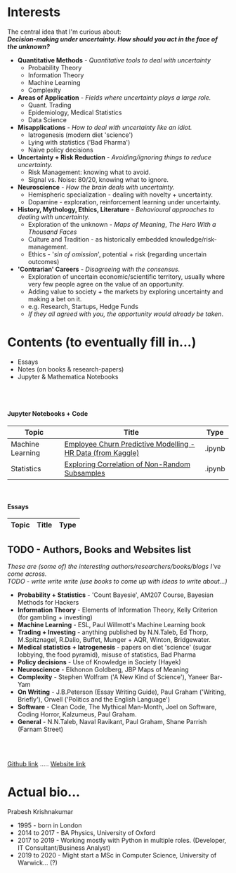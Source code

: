 # Interests
The central idea that I'm curious about: <br>
***Decision-making under uncertainty. How should you act in the face of the unknown?***<br>

* **Quantitative Methods** - *Quantitative tools to deal with uncertainty*
    * Probability Theory
    * Information Theory
    * Machine Learning
    * Complexity
* **Areas of Application** - *Fields where uncertainty plays a large role.*
    * Quant. Trading
    * Epidemiology, Medical Statistics
    * Data Science
* **Misapplications** - *How to deal with uncertainty like an idiot.*
    * Iatrogenesis (modern diet 'science')
    * Lying with statistics ('Bad Pharma')
    * Naive policy decisions
* **Uncertainty + Risk Reduction** - *Avoiding/ignoring things to reduce uncertainty.*
    * Risk Management: knowing what to avoid.
    * Signal vs. Noise: 80/20, knowing what to ignore.
* **Neuroscience** - *How the brain deals with uncertainty.*
    * Hemispheric specialization - dealing with novelty + uncertainty.
    * Dopamine - exploration, reinforcement learning under uncertainty.
* **History, Mythology, Ethics, Literature** - *Behavioural approaches to dealing with uncertainty.*
    * Exploration of the unknown - *Maps of Meaning*, *The Hero With a Thousand Faces*
    * Culture and Tradition - as historically embedded knowledge/risk-management.
    * Ethics - '*sin of omission*', potential + risk (regarding uncertain outcomes)
* **'Contrarian' Careers** - *Disagreeing with the consensus.*
    * Exploration of uncertain economic/scientific territory, usually where very few people agree on the value of an opportunity.
    * Adding value to society + the markets by exploring uncertainty and making a bet on it.
    * e.g. Research, Startups, Hedge Funds
    * *If they all agreed with you, the opportunity would already be taken*.
  



# Contents (to eventually fill in...)
- Essays
- Notes (on books & research-papers)
- Jupyter & Mathematica Notebooks

<br></br>

#### Jupyter Notebooks + Code

| Topic | Title | Type |
| --- | --- | --- |
| Machine Learning | [Employee Churn Predictive Modelling - HR Data (from Kaggle) ](https://pra-kri.github.io/projects/ML_HR_analytics/HR_analytics_notebook) | .ipynb |
| Statistics | [Exploring Correlation of Non-Random Subsamples](https://pra-kri.github.io/projects/correlation_nonadditivity/corr_project) | .ipynb |

<br>

#### Essays

| Topic | Title | Type |
| --- | --- | --- |


## TODO - Authors, Books and Websites list
*These are (some of) the interesting authors/researchers/books/blogs I've come across.*<br>
*TODO - write write write (use books to come up with ideas to write about...)*
<br>
- **Probability + Statistics** - 'Count Bayesie', AM207 Course, Bayesian Methods for Hackers
- **Information Theory** - Elements of Information Theory, Kelly Criterion (for gambling + investing)
- **Machine Learning** - ESL, Paul Willmott's Machine Learning book
- **Trading + Investing** - anything published by N.N.Taleb, Ed Thorp, M.Spitznagel, R.Dalio, Buffet, Munger + AQR, Winton, Bridgewater.
- **Medical statistics + Iatrogenesis** - papers on diet 'science' (sugar lobbying, the food pyramid), misuse of statistics, Bad Pharma
- **Policy decisions** - Use of Knowledge in Society (Hayek)
- **Neuroscience** - Elkhonon Goldberg, JBP Maps of Meaning
- **Complexity** - Stephen Wolfram ('A New Kind of Science'), Yaneer Bar-Yam
- **On Writing** - J.B.Peterson (Essay Writing Guide), Paul Graham ('Writing, Briefly'), Orwell ('Politics and the English Language')
- **Software** - Clean Code, The Mythical Man-Month, Joel on Software, Coding Horror, Kalzumeus, Paul Graham.
- **General** - N.N.Taleb, Naval Ravikant, Paul Graham, Shane Parrish (Farnam Street)

<br>

<br/>

[Github link](https://github.com/pra-kri)   .....   [Website link](https://pra-kri.github.io)

# Actual bio...
Prabesh Krishnakumar
* 1995 - born in London
* 2014 to 2017 - BA Physics, University of Oxford
* 2017 to 2019 - Working mostly with Python in multiple roles. (Developer, IT Consultant/Business Analyst)
* 2019 to 2020 - Might start a MSc in Computer Science, University of Warwick... (?)



